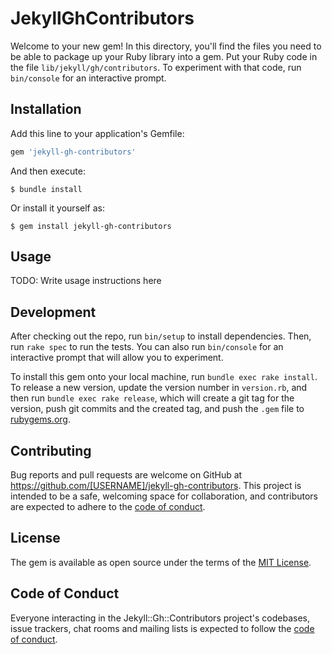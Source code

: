 # JekyllGhContributors

Welcome to your new gem! In this directory, you'll find the files you need to be able to package up your Ruby library into a gem. Put your Ruby code in the file `lib/jekyll/gh/contributors`. To experiment with that code, run `bin/console` for an interactive prompt.

## Installation

Add this line to your application's Gemfile:

```ruby
gem 'jekyll-gh-contributors'
```

And then execute:

    $ bundle install

Or install it yourself as:

    $ gem install jekyll-gh-contributors

## Usage

TODO: Write usage instructions here

## Development

After checking out the repo, run `bin/setup` to install dependencies. Then, run `rake spec` to run the tests. You can also run `bin/console` for an interactive prompt that will allow you to experiment.

To install this gem onto your local machine, run `bundle exec rake install`. To release a new version, update the version number in `version.rb`, and then run `bundle exec rake release`, which will create a git tag for the version, push git commits and the created tag, and push the `.gem` file to [rubygems.org](https://rubygems.org).

## Contributing

Bug reports and pull requests are welcome on GitHub at https://github.com/[USERNAME]/jekyll-gh-contributors. This project is intended to be a safe, welcoming space for collaboration, and contributors are expected to adhere to the [code of conduct](https://github.com/[USERNAME]/jekyll-gh-contributors/blob/master/CODE_OF_CONDUCT.md).

## License

The gem is available as open source under the terms of the [MIT License](https://opensource.org/licenses/MIT).

## Code of Conduct

Everyone interacting in the Jekyll::Gh::Contributors project's codebases, issue trackers, chat rooms and mailing lists is expected to follow the [code of conduct](https://github.com/[USERNAME]/jekyll-gh-contributors/blob/master/CODE_OF_CONDUCT.md).
